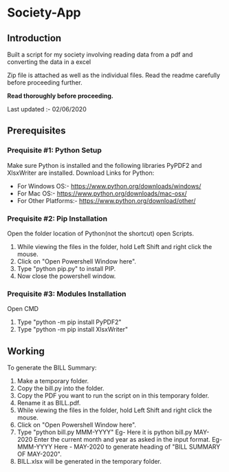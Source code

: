 # Society-App

## Introduction
Built a script for my society involving reading data from a pdf and converting the data in a excel

Zip file is attached as well as the individual files.
Read the readme carefully before proceeding further.

**Read thoroughly before proceeding.**

Last updated :- 02/06/2020


## Prerequisites

### Prequisite #1: Python Setup
Make sure Python is installed and the following libraries PyPDF2 and XlsxWriter are installed.
Download Links for Python:
- For Windows OS:- https://www.python.org/downloads/windows/
- For Mac OS:- https://www.python.org/downloads/mac-osx/
- For Other Platforms:- https://www.python.org/download/other/ 

### Prequisite #2: Pip Installation
Open the folder location of Python(not the shortcut)
open Scripts.
1. While viewing the files in the folder, hold Left Shift and right click the mouse.
2. Click on "Open Powershell Window here".
3. Type "python pip.py" to install PIP.
4. Now close the powershell window.

### Prequisite #3: Modules Installation
Open CMD 
1. Type "python -m pip install PyPDF2"
2. Type "python -m pip install XlsxWriter"

## Working
To generate the BILL Summary:

1. Make a temporary folder.
2. Copy the bill.py into the folder.
3. Copy the PDF you want to run the script on in this temporary folder.
4. Rename it as BILL.pdf.
5. While viewing the files in the folder, hold Left Shift and right click the mouse.
6. Click on "Open Powershell Window here".
7. Type "python bill.py MMM-YYYY"
   Eg- Here it is python bill.py MAY-2020
   Enter the current month and year as asked in the input format.
	Eg- MMM-YYYY
	Here - MAY-2020
	to generate heading of "BILL SUMMARY OF MAY-2020".
9. BILL.xlsx will be generated in the temporary folder.

